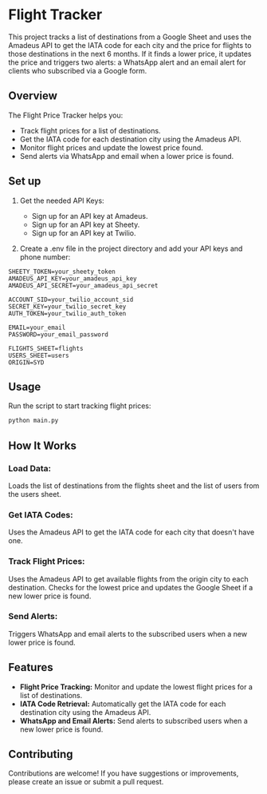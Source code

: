 # Flight Tracker

This project tracks a list of destinations from a Google Sheet and uses the Amadeus API to get the IATA code for each
city and the price for flights to those destinations in the next 6 months. If it finds a lower price, it updates the
price and triggers two alerts: a WhatsApp alert and an email alert for clients who subscribed via a Google form.

## Overview

The Flight Price Tracker helps you:

- Track flight prices for a list of destinations.
- Get the IATA code for each destination city using the Amadeus API.
- Monitor flight prices and update the lowest price found.
- Send alerts via WhatsApp and email when a lower price is found.

## Set up

1. Get the needed API Keys:

    - Sign up for an API key at Amadeus.
    - Sign up for an API key at Sheety.
    - Sign up for an API key at Twilio.

2. Create a .env file in the project directory and add your API keys and phone number:

```env
SHEETY_TOKEN=your_sheety_token
AMADEUS_API_KEY=your_amadeus_api_key
AMADEUS_API_SECRET=your_amadeus_api_secret

ACCOUNT_SID=your_twilio_account_sid
SECRET_KEY=your_twilio_secret_key
AUTH_TOKEN=your_twilio_auth_token

EMAIL=your_email
PASSWORD=your_email_password

FLIGHTS_SHEET=flights
USERS_SHEET=users
ORIGIN=SYD
```

## Usage

Run the script to start tracking flight prices:

```bash
python main.py
```

## How It Works

### Load Data:

Loads the list of destinations from the flights sheet and the list of users from the users sheet.

### Get IATA Codes:

Uses the Amadeus API to get the IATA code for each city that doesn't have one.

### Track Flight Prices:

Uses the Amadeus API to get available flights from the origin city to each destination.
Checks for the lowest price and updates the Google Sheet if a new lower price is found.

### Send Alerts:

Triggers WhatsApp and email alerts to the subscribed users when a new lower price is found.

## Features

- **Flight Price Tracking:** Monitor and update the lowest flight prices for a list of destinations.
- **IATA Code Retrieval:** Automatically get the IATA code for each destination city using the Amadeus API.
- **WhatsApp and Email Alerts:** Send alerts to subscribed users when a new lower price is found.

## Contributing

Contributions are welcome! If you have suggestions or improvements, please create an issue or submit a pull request.